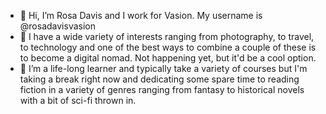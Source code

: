 - 👋 Hi, I’m Rosa Davis and I work for Vasion. My username is @rosadavisvasion
- 👀 I have a wide variety of interests ranging from photography, to travel, to technology and one of the best ways to combine a couple of these is to become a digital nomad. Not happening yet, but it'd be a cool option.
- 🌱 I’m a life-long learner and typically take a variety of courses but I'm taking a break right now and dedicating some spare time to reading fiction in a variety of genres ranging from fantasy to historical novels with a bit of sci-fi thrown in.
<!--
- 💞️ I’m looking to collaborate on ...
--->
<!---
- 📫 How to reach me ...
--->

<!---
rosadavisvasion/rosadavisvasion is a ✨ special ✨ repository because its `README.md` (this file) appears on your GitHub profile.
You can click the Preview link to take a look at your changes.
--->
